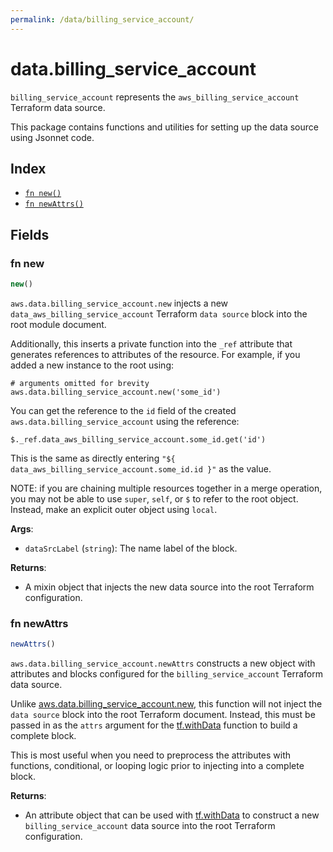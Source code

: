 ```yaml
---
permalink: /data/billing_service_account/
---
```


# data.billing_service_account

`billing_service_account` represents the `aws_billing_service_account` Terraform data source.



This package contains functions and utilities for setting up the data source using Jsonnet code.


## Index

* [`fn new()`](#fn-new)
* [`fn newAttrs()`](#fn-newattrs)

## Fields

### fn new

```ts
new()
```


`aws.data.billing_service_account.new` injects a new `data_aws_billing_service_account` Terraform `data source`
block into the root module document.

Additionally, this inserts a private function into the `_ref` attribute that generates references to attributes of the
resource. For example, if you added a new instance to the root using:

    # arguments omitted for brevity
    aws.data.billing_service_account.new('some_id')

You can get the reference to the `id` field of the created `aws.data.billing_service_account` using the reference:

    $._ref.data_aws_billing_service_account.some_id.get('id')

This is the same as directly entering `"${ data_aws_billing_service_account.some_id.id }"` as the value.

NOTE: if you are chaining multiple resources together in a merge operation, you may not be able to use `super`, `self`,
or `$` to refer to the root object. Instead, make an explicit outer object using `local`.

**Args**:
  - `dataSrcLabel` (`string`): The name label of the block.

**Returns**:
- A mixin object that injects the new data source into the root Terraform configuration.


### fn newAttrs

```ts
newAttrs()
```


`aws.data.billing_service_account.newAttrs` constructs a new object with attributes and blocks configured for the `billing_service_account`
Terraform data source.

Unlike [aws.data.billing_service_account.new](#fn-billingserviceaccountnew), this function will not inject the `data source`
block into the root Terraform document. Instead, this must be passed in as the `attrs` argument for the
[tf.withData](https://github.com/tf-libsonnet/core/tree/main/docs#fn-withdata) function to build a complete block.

This is most useful when you need to preprocess the attributes with functions, conditional, or looping logic prior to
injecting into a complete block.

**Returns**:
  - An attribute object that can be used with [tf.withData](https://github.com/tf-libsonnet/core/tree/main/docs#fn-withdata) to construct a new `billing_service_account` data source into the root Terraform configuration.
